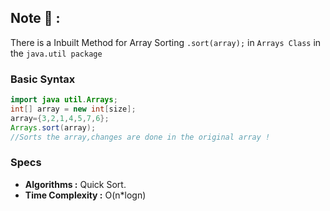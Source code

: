 ## Note 📝 :

There is a Inbuilt Method for Array Sorting
```.sort(array);``` in ```Arrays Class``` in  the  ```java.util package```

 ### Basic Syntax

 ```java
import java util.Arrays;
int[] array = new int[size];
array={3,2,1,4,5,7,6};
Arrays.sort(array);
//Sorts the array,changes are done in the original array !
```
### Specs

- **Algorithms :** Quick Sort.
- **Time Complexity :** O(n*logn)
  
